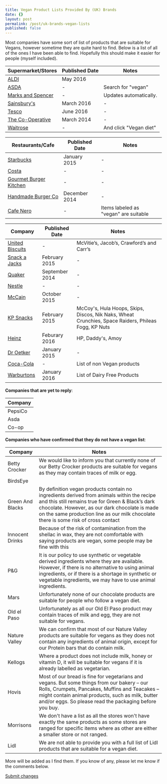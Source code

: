 ```yaml
---
title: Vegan Product Lists Provided By (UK) Brands
date: {}
layout: post
permalink: /post/uk-brands-vegan-lists
published: false
---
```


Most companies have some sort of list of products that are suitable for Vegans, however sometime they are quite hard to find. Below is a list of all of the ones I have been able to find. Hopefully this should make it easier for people (myself included).

Supermarket/Stores                             | Published Date | Notes
-----------------------------------------------|----------------|------
[ALDI](https://goo.gl/NDnBNe)                  | May 2016       |  
[ASDA](http://goo.gl/Qw2955)                   | -              | Search for "vegan"
[Marks and Spencer](http://goo.gl/LuUKR1)      | -              |  Updates automatically.
[Sainsbury's](https://goo.gl/653gOZ)           | March 2016     | -
[Tesco](https://goo.gl/xs2Gv5)                 | June 2016      | -
[The Co-Operative](http://goo.gl/sAEr0Y)       | March 2014     | -
[Waitrose](http://goo.gl/FVIYYZ)               | -              | And click "Vegan diet"

Restaurants/Cafe                               | Published Date | Notes
-----------------------------------------------|----------------|------
[Starbucks](http://goo.gl/iB7YRt)              | January 2015   | -
[Costa](http://goo.gl/wY2Fq0)                  | -              | -
[Gourmet Burger Kitchen](http://goo.gl/t5ntjT) | -              | -
[Handmade Burger Co](http://goo.gl/LRzxrn)     | December 2014  | -
[Cafe Nero](http://goo.gl/ZUMEXq)              | -              | Items labeled as "vegan" are suitable

Company                                        | Published Date | Notes
-----------------------------------------------|----------------|------
[United Biscuits](http://goo.gl/EH3npP)        | -              | McVitie’s, Jacob’s, Crawford’s and Carr’s
[Snack a Jacks](http://goo.gl/IKdMkC)          | February 2015  | -
[Quaker](http://goo.gl/jyQCr4)                 | September 2014 | -
[Nestle](http://goo.gl/sbOeU7)                 | -              | -
[McCain](https://goo.gl/QSgMgd)                | October 2015   | -
[KP Snacks](http://goo.gl/9S9CZn)              | February 2015  | McCoy's, Hula Hoops, Skips, Discos, Nik Naks, Wheat Crunchies, Space Raiders, Phileas Fogg, KP Nuts
[Heinz](https://goo.gl/h7XVhR)                 | Feburary 2016  | HP, Daddy's, Amoy
[Dr Oetker](http://goo.gl/nlDvmb)              | January 2015   | -
[Coca-Cola](http://goo.gl/kptCXZ)              | -              | List of non Vegan products
[Warburtons](https://goo.gl/bLralR)            | January 2016   | List of Dairy Free Products   

**Companies that are yet to reply**:

| Company     |
|-------------|
| PepsiCo     |
| Asda        |
| Co-op       |

**Companies who have confirmed that they do not have a vegan list**:

Company             | Notes
--------------------|-------
Betty Crocker       |We would like to inform you that currently none of our Betty Crocker products are suitable for vegans as they may contain traces of milk or egg.
BirdsEye            |
Green And Blacks    |By definition vegan products contain no ingredients derived from animals within the recipe and this still remains true for Green & Black’s dark chocolate. However, as our dark chocolate is made on the same production line as our milk chocolate there is some risk of cross contact
Innocent Drinks     |Because of the risk of contamination from the shellac in wax, they are not comfortable with saying products are vegan, some people may be fine with this
P&G                 |It is our policy to use synthetic or vegetable derived ingredients where they are available. However, if there is no alternative to using animal ingredients, or if there is a shortage in synthetic or vegetable ingredients, we may have to use animal ingredients.
Mars                |Unfortunately none of our chocolate products are suitable for people who follow a vegan diet.
Old el Paso        |Unfortunately as all our Old El Paso product may contain traces of milk and egg, they are not suitable for vegans. 
Nature Valley       |We can confirm that most of our Nature Valley products are suitable for vegans as they does not contain any ingredients of animal origin, except for our Protein bars that do contain milk. 
Kellogs             |Where a product does not include milk, honey or vitamin D, it will be suitable for vegans if it is already labelled as vegetarian.
Hovis               |Most of our bread is fine for vegetarians and vegans. But some things from our bakery – our Rolls, Crumpets, Pancakes, Muffins and Teacakes – might contain animal products, such as milk, butter and/or eggs. So please read the packaging before you buy.
Morrisons           |We don't have a list as all the stores won't have exactly the same products as some stores are ranged for specific items where as other are either a smaller store or not ranged.
Lidl                |We are not able to provide you with a full list of Lidl products that are suitable for a vegan diet. 

More will be added as I find them. If you know of any, please let me know if the comments below.

[Submit changes](https://github.com/scottrobertson/scottrobertson.me/edit/gh-pages/_posts/2015-01-22-uk-brands-vegan-lists.markdown)
